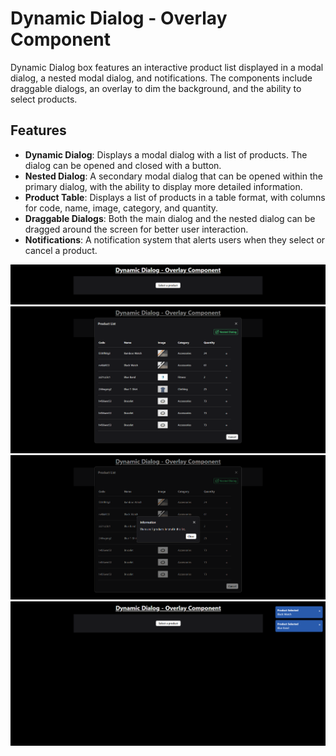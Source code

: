 # Dynamic Dialog - Overlay Component

Dynamic Dialog box features an interactive product list displayed in a modal dialog, a nested modal dialog, and notifications. The components include draggable dialogs, an overlay to dim the background, and the ability to select products.

## Features

- **Dynamic Dialog**: Displays a modal dialog with a list of products. The dialog can be opened and closed with a button.
- **Nested Dialog**: A secondary modal dialog that can be opened within the primary dialog, with the ability to display more detailed information.
- **Product Table**: Displays a list of products in a table format, with columns for code, name, image, category, and quantity.
- **Draggable Dialogs**: Both the main dialog and the nested dialog can be dragged around the screen for better user interaction.
- **Notifications**: A notification system that alerts users when they select or cancel a product.

![dynamicDialog](media/default.png)
![dynamicDialog](media/mainDialogBox.png)
![dynamicDialog](media/nestedDialogBox.png)
![dynamicDialog](media/notification.png)
